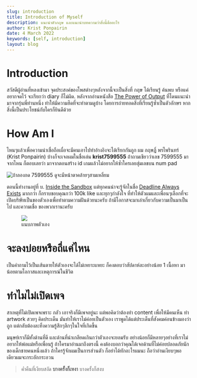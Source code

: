 ```yaml
---
slug: introduction
title: Introduction of Myself
description: แนะนำตัวกฤษ และแนะนำบทความว่าสิ่งนี้คืออะไร
author: Krist Ponpairin
date: 4 March 2022
keywords: [self, introduction]
layout: blog
---
```


<script>
  import { onMount } from 'svelte'
  import profile_image from './profile.jpg'
  import numpad_image from './numpad.jpg'
  onMount(() => {
    console.log('ok')
  })
</script>

# Introduction

สวัสดีผู้อ่านที่หลงเข้ามา จุดประสงค์ของโพสต่างๆหลังจากนี้จะเป็นสิ่งที่ กฤษ ได้เรียนรู้ ค้นพบ หรือแค่อยากจดไว้ จะเรียกว่า diary ก็ไม่ผิด. หลังจากอ่านหนังสือ [The Power of Output](https://www.blockdit.com/posts/5f25278aff78ef0c9c2ecbfb) ที่โดนแนะนำมาจากรุ่นพี่ท่านหนึ่ง ทำให้มีความฮึดที่จะทำตามดูบ้าง โดยการถ่ายทอดสิ่งที่เรียนรู้ซ้ำเป็นตัวอักษร หากสิ่งนี้เป็นประโยชน์กับใครก็ยินดีด้วย

# How Am I

ไหนๆแล้วเพื่อความน่าเชื่อถือเผื่อจะมีคนเอาไปทำอ้างอิงจะได้เรียกกันถูก ผม กฤษฏิ์ พรไพรินทร์ (Krist Ponpairin) บ้างก็จะเจอผมในชื่อเล่น **krist7599555** ถ้าถามเชียวว่าเลข 7599555 มาจากไหน ก็ตอบเลยว่า มาจากตอนสร้าง id เกมแล้วไม่อยากให้ซ้ำใครเลยสุ่มเลขบน num pad

![ถ้าลองกด 7599555 ดูจะมีหน้าตาคล้ายๆสามเหลี่ยม]({numpad_image})

ตอนนี้ทำงานอยู่ที่ บ. [Inside the Sandbox](https://fb.com/insidethesandbox) แต่ทุกคนน่าจะรู้จักในชื่อ [Deadline Always Exists](https://www.facebook.com/deadlinealwaysexists) มากกว่า ก็กราบขอบคุณกว่า 100k like และทุกๆกำลังใจ ที่ทำให้ตัวผมและเพื่อนๆเลือกที่จะเปิดบริษัทเป็นของตัวเองเพื่อทำตามความฝันด้วยนะครับ ถ้ามีโอกาสจะมาเล่าเกี่ยวกับความเป็นมาเป็นไป และความเชื่อ ของพวกเรานะครับ

<figure>
  <img src={profile_image} class="w-[min(100%,250px)]">
  <figcaption>แนบภาพตัวเอง</figcaption>
</figure>

# จะลงบ่อยหรือถี่แค่ไหน

เป็นคำถามไว้เป็นเส้นตายให้ตัวเองจะได้ไม่เหยาะแหยะ ก็คงตอบว่าสัปดาห์ละอย่างน้อย 1 เนื้อหา มาน้อยตามโอกาสและเหตุการณ์ในชีวิต

# ทำไมไม่เปิดเพจ

สาเหตุที่ไม่เปิดเพจเพราะ กลัว เอาจริงก็มีเพจอยู่นะ แต่พอคิดว่าต้องทำ content เพื่อให้มีคนเห็น ทำ artwork สวยๆ คิดประเด็น มันทำให้เราไม่ค่อยเป็นตัวเอง เราพูดได้แต่ประเด็นที่สังคมค่อนข้างมองว่าถูก แต่กลับต้องละทิ้งความรู้สึกๆลึกๆในใจที่เกิดขึ้น

มนุษย์เราก็มีทั้งด้านที่ดี และด้านที่น่าเกลียดเกินกว่าตัวเองจะยอมรับ อย่างน้อยก็มีหลายๆอย่างที่เราไม่อยากให้พ่อแม่หรือเพื่อนรู้ ถ้าใครมาอ่านมาถึงตรงนี้ คงต้องบอกว่าคุณได้เจอด้านที่ไม่ค่อยปลอดภัยนักของเด็กชายคนหนึ่งแล้ว ถ้าใครรู้จักผมเป็นการส่วนตัว ก็อย่าได้ทักอะไรผมนะ ถือว่าอ่านเงียบๆพอ เดียวผมจะกระอักกระอวน

> ค่ำคืนที่เงียบสงัด **บางครั้งก็เหงา** บางครั้งก็สงบ
